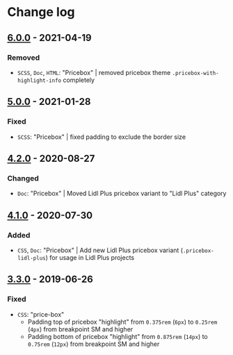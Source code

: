 # Change log

## [6.0.0](https://github.com/cake-hub/lidl-web-bootstrap_theme/tree/v6.0.0) - 2021-04-19

### Removed

* `SCSS`, `Doc`, `HTML`: "Pricebox" | removed pricebox theme `.pricebox-with-highlight-info` completely


## [5.0.0](https://github.com/cake-hub/lidl-web-bootstrap_theme/tree/v5.0.0) - 2021-01-28

### Fixed

* `SCSS`: "Pricebox" | fixed padding to exclude the border size


## [4.2.0](https://github.com/cake-hub/web-css_framework/tree/v4.2.0) - 2020-08-27

### Changed

* `Doc`: "Pricebox" | Moved Lidl Plus pricebox variant to "Lidl Plus" category


## [4.1.0](https://github.com/cake-hub/web-css_framework/tree/v4.1.0) - 2020-07-30

### Added

* `CSS`, `Doc`: "Pricebox" | Add new Lidl Plus pricebox variant (`.pricebox-lidl-plus`) for usage in Lidl Plus projects


## [3.3.0](https://www.secrz.de/bitbucket/projects/CAKE/repos/phoenix/browse?at=refs%2Ftags%2Fv3.3.0) - 2019-06-26

### Fixed

* `CSS`: "price-box"
  * Padding top of pricebox "highlight" from `0.375rem` (`6px`) to `0.25rem` (`4px`) from breakpoint SM and higher
  * Padding bottom of pricebox "highlight" from `0.875rem` (`14px`) to `0.75rem` (`12px`) from breakpoint SM and higher
